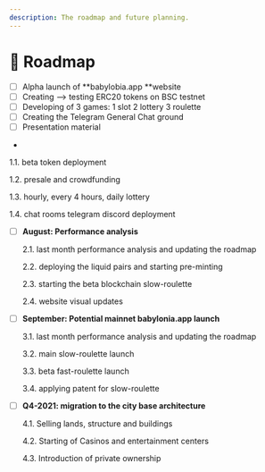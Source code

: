 ```yaml
---
description: The roadmap and future planning.
---
```


# 🚀 Roadmap

* [ ] Alpha launch of **babylobia.app **website
* [ ] Creating --> testing ERC20 tokens on BSC testnet
* [ ] Developing of 3 games: 1 slot 2 lottery 3 roulette
* [ ] Creating the Telegram General Chat ground
* [ ] Presentation material
*

1.1.    beta token deployment

1.2.    presale and crowdfunding

1.3.    hourly, every 4 hours, daily lottery

1.4.    chat rooms telegram discord deployment

*   [ ] **August: Performance analysis**

    2.1.    last month performance analysis and updating the roadmap

    2.2.    deploying the liquid pairs and starting pre-minting

    2.3.    starting the beta blockchain slow-roulette&#x20;

    2.4.    website visual updates
*   [ ] **September: Potential mainnet babylonia.app launch**

    3.1.    last month performance analysis and updating the roadmap

    3.2.    main slow-roulette launch

    3.3.    beta fast-roulette launch

    3.4.    applying patent for slow-roulette&#x20;
*   [ ] **Q4-2021: migration to the city base architecture**

    4.1.    Selling lands, structure and buildings

    4.2.    Starting of Casinos and entertainment centers

    4.3.    Introduction of private ownership&#x20;
